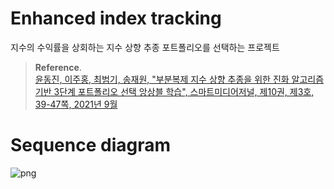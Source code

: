 # Enhanced index tracking 
지수의 수익률을 상회하는 지수 상향 추종 포트폴리오를 선택하는 프로젝트

> **Reference**. \
[윤동진, 이주홍, 최범기, 송재원, "부분복제 지수 상향 추종을 위한 진화 알고리즘 기반 3단계 포트폴리오 선택 앙상블 학습", 스마트미디어저널, 제10권, 제3호, 39-47쪽, 2021년 9월](https://kism.or.kr/file/memoir/10_3_4.pdf)


# Sequence diagram
![png](https://github.com/djy-git/enhanced-index-tracking/blob/main/algorithm/full_process.png?raw=true)
